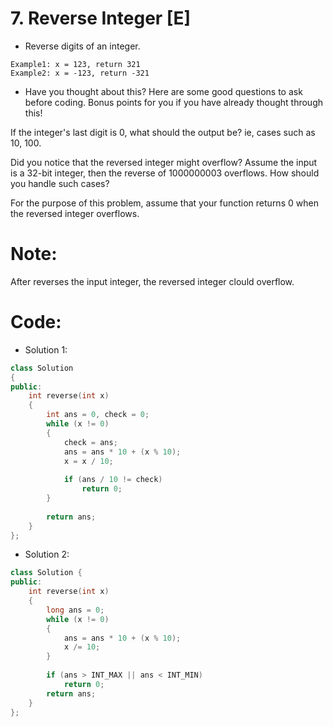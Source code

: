 # 7. Reverse Integer [E]
- Reverse digits of an integer.
```
Example1: x = 123, return 321
Example2: x = -123, return -321
```
- Have you thought about this?
Here are some good questions to ask before coding. Bonus points for you if you have already thought through this!

If the integer's last digit is 0, what should the output be? ie, cases such as 10, 100.

Did you notice that the reversed integer might overflow? Assume the input is a 32-bit integer, then the reverse of 1000000003 overflows. How should you handle such cases?

For the purpose of this problem, assume that your function returns 0 when the reversed integer overflows.


# Note:
After reverses the input integer, the reversed integer clould overflow.

# Code:
- Solution 1:
```c++
class Solution 
{
public:
    int reverse(int x) 
    {
        int ans = 0, check = 0;
        while (x != 0)
        {
            check = ans;
            ans = ans * 10 + (x % 10);
            x = x / 10;
            
            if (ans / 10 != check)  
                return 0;
        }
        
        return ans;
    }
};
```

- Solution 2:
```c++
class Solution {
public:
    int reverse(int x) 
    {
        long ans = 0;
        while (x != 0)
        {
            ans = ans * 10 + (x % 10);
            x /= 10;
        }
        
        if (ans > INT_MAX || ans < INT_MIN)
            return 0;
        return ans;
    }
};
```
